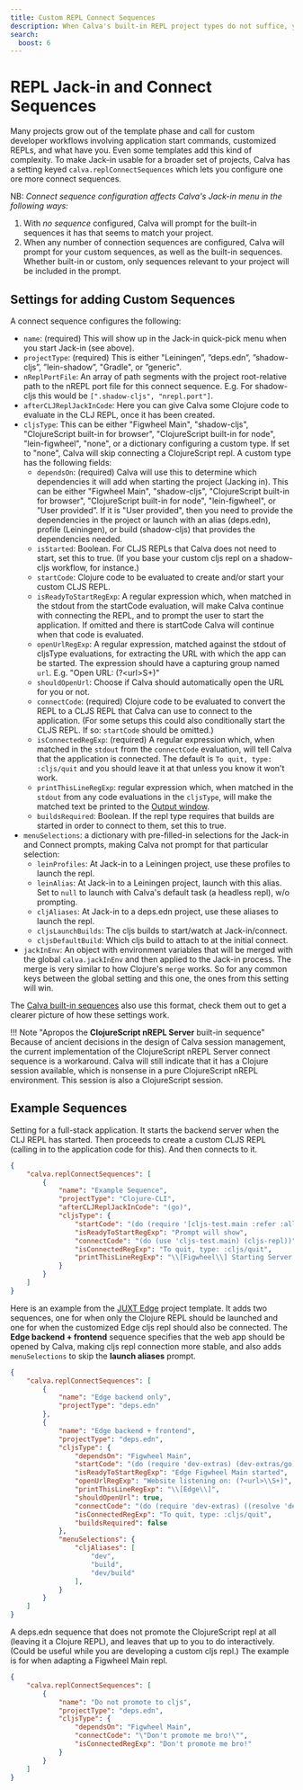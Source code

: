 ```yaml
---
title: Custom REPL Connect Sequences
description: When Calva's built-in REPL project types do not suffice, you can reach for custom Jack-in and Connect sequences.
search:
  boost: 6
---
```


# REPL Jack-in and Connect Sequences

Many projects grow out of the template phase and call for custom developer workflows involving application start commands, customized REPLs, and what have you. Even some templates add this kind of complexity. To make Jack-in usable for a broader set of projects, Calva has a setting keyed `calva.replConnectSequences` which lets you configure one ore more connect sequences.

NB: _Connect sequence configuration affects Calva's Jack-in menu in the following ways:_

1. With _no sequence_ configured, Calva will prompt for the built-in sequences it has that seems to match your project.
1. When any number of connection sequences are configured, Calva will prompt for your custom sequences, as well as the built-in sequences. Whether built-in or custom, only sequences relevant to your project will be included in the prompt.

## Settings for adding Custom Sequences

A connect sequence configures the following:

* `name`: (required) This will show up in the Jack-in quick-pick menu when you start Jack-in (see above).
* `projectType`: (required) This is either "Leiningen”, ”deps.edn”, ”shadow-cljs”, ”lein-shadow”, "Gradle", or ”generic".
* `nReplPortFile`: An array of path segments with the project root-relative path to the nREPL port file for this connect sequence. E.g. For shadow-cljs this would be `[".shadow-cljs", "nrepl.port"]`.
* `afterCLJReplJackInCode`: Here you can give Calva some Clojure code to evaluate in the CLJ REPL, once it has been created.
* `cljsType`: This can be either "Figwheel Main", "shadow-cljs", "ClojureScript built-in for browser", "ClojureScript built-in for node", "lein-figwheel", "none", or a dictionary configuring a custom type. If set to "none", Calva will skip connecting a ClojureScript repl. A custom type has the following fields:
    * `dependsOn`: (required) Calva will use this to determine which dependencies it will add when starting the project (Jacking in). This can be either "Figwheel Main", "shadow-cljs", "ClojureScript built-in for browser", "ClojureScript built-in for node", "lein-figwheel", or ”User provided”. If it is "User provided", then you need to provide the dependencies in the project or launch with an alias (deps.edn), profile (Leiningen), or build (shadow-cljs) that provides the dependencies needed.
    * `isStarted`: Boolean. For CLJS REPLs that Calva does not need to start, set this to true. (If you base your custom cljs repl on a shadow-cljs workflow, for instance.)
    * `startCode`: Clojure code to be evaluated to create and/or start your custom CLJS REPL.
    * `isReadyToStartRegExp`: A regular expression which, when matched in the stdout from the startCode evaluation, will make Calva continue with connecting the REPL, and to prompt the user to start the application. If omitted and there is startCode Calva will continue when that code is evaluated.
    * `openUrlRegExp`: A regular expression, matched against the stdout of cljsType evaluations, for extracting the URL with which the app can be started. The expression should have a capturing group named `url`. E.g. "Open URL: (?\<url\>S+)"
    * `shouldOpenUrl`: Choose if Calva should automatically open the URL for you or not.
    * `connectCode`: (required) Clojure code to be evaluated to convert the REPL to a CLJS REPL that Calva can use to connect to the application. (For some setups this could also conditionally start the CLJS REPL. If so: `startCode` should be omitted.)
    * `isConnectedRegExp`: (required) A regular expression which, when matched in the `stdout` from the `connectCode` evaluation, will tell Calva that the application is connected. The default is `To quit, type: :cljs/quit` and you should leave it at that unless you know it won't work.
    * `printThisLineRegExp`: regular expression which, when matched in the `stdout` from any code evaluations in the `cljsType`, will make the matched text be printed to the [Output window](output.md).
    * `buildsRequired`: Boolean. If the repl type requires that builds are started in order to connect to them, set this to true.
* `menuSelections`: a dictionary with pre-filled-in selections for the Jack-in and Connect prompts, making Calva not prompt for that particular selection:
    * `leinProfiles`: At Jack-in to a Leiningen project, use these profiles to launch the repl.
    * `leinAlias`: At Jack-in to a Leiningen project, launch with this alias. Set to `null` to launch with Calva's default task (a headless repl), w/o prompting.
    * `cljAliases`: At Jack-in to a deps.edn project, use these aliases to launch the repl.
    * `cljsLaunchBuilds`: The cljs builds to start/watch at Jack-in/connect.
    * `cljsDefaultBuild`: Which cljs build to attach to at the initial connect.
* `jackInEnv`: An object with environment variables that will be merged with the global `calva.jackInEnv` and then applied to the Jack-in process. The merge is very similar to how Clojure's `merge` works. So for any common keys between the global setting and this one, the ones from this setting will win.

The [Calva built-in sequences](https://github.com/BetterThanTomorrow/calva/blob/published/src/nrepl/connectSequence.ts) also use this format, check them out to get a clearer picture of how these settings work.

!!! Note "Apropos the **ClojureScript nREPL Server** built-in sequence"
    Because of ancient decisions in the design of Calva session management, the current implementation of the ClojureScript nREPL Server connect sequence is a workaround. Calva will still indicate that it has a Clojure session available, which is nonsense in a pure ClojureScript nREPL environment. This session is also a ClojureScript session.

## Example Sequences

Setting for a full-stack application. It starts the backend server when the CLJ REPL has started. Then proceeds to create a custom CLJS REPL (calling in to the application code for this). And then connects to it.

```json
{
    "calva.replConnectSequences": [
        {
            "name": "Example Sequence",
            "projectType": "Clojure-CLI",
            "afterCLJReplJackInCode": "(go)",
            "cljsType": {
                "startCode": "(do (require '[cljs-test.main :refer :all])(start-nrepl+fig))",
                "isReadyToStartRegExp": "Prompt will show",
                "connectCode": "(do (use 'cljs-test.main) (cljs-repl))",
                "isConnectedRegExp": "To quit, type: :cljs/quit",
                "printThisLineRegExp": "\\[Figwheel\\] Starting Server at.*"
            }
        }
    ]
}
```

Here is an example from the [JUXT Edge](https://juxt.pro/blog/posts/edge.html) project template. It adds two sequences, one for when only the Clojure REPL should be launched and one for when the customized Edge cljs repl should also be connected. The **Edge backend + frontend** sequence specifies that the web app should be opened by Calva, making cljs repl connection more stable, and also adds `menuSelections` to skip the **launch aliases** prompt.

```json
{
    "calva.replConnectSequences": [
        {
            "name": "Edge backend only",
            "projectType": "deps.edn"
        },
        {
            "name": "Edge backend + frontend",
            "projectType": "deps.edn",
            "cljsType": {
                "dependsOn": "Figwheel Main",
                "startCode": "(do (require 'dev-extras) (dev-extras/go) (println \"Edge Figwheel Main started\") ((resolve 'dev-extras/cljs-repl)))",
                "isReadyToStartRegExp": "Edge Figwheel Main started",
                "openUrlRegExp": "Website listening on: (?<url>\\S+)",
                "printThisLineRegExp": "\\[Edge\\]",
                "shouldOpenUrl": true,
                "connectCode": "(do (require 'dev-extras) ((resolve 'dev-extras/cljs-repl)))",
                "isConnectedRegExp": "To quit, type: :cljs/quit",
                "buildsRequired": false
            },
            "menuSelections": {
                "cljAliases": [
                    "dev",
                    "build",
                    "dev/build"
                ],
            }
        }
    ]
}
```

A deps.edn sequence that does not promote the ClojureScript repl at all (leaving it a Clojure REPL), and leaves that up to you to do interactively. (Could be useful while you are developing a custom cljs repl.) The example is for when adapting a Figwheel Main repl.

```json
{
    "calva.replConnectSequences": [
        {
            "name": "Do not promote to cljs",
            "projectType": "deps.edn",
            "cljsType": {
                "dependsOn": "Figwheel Main",
                "connectCode": "\"Don't promote me bro!\"",
                "isConnectedRegExp": "Don't promote me bro!"
            }
        }
    ]
}
```
